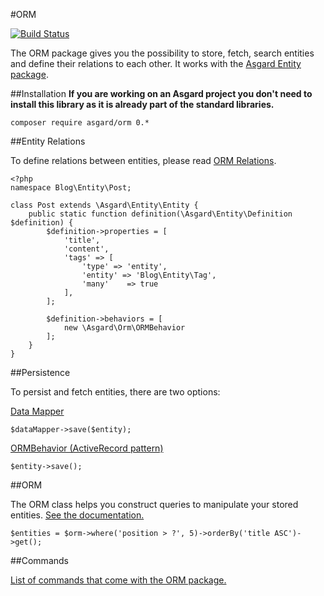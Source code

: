 #ORM

[![Build Status](https://travis-ci.org/asgardphp/orm.svg?branch=master)](https://travis-ci.org/asgardphp/orm)

The ORM package gives you the possibility to store, fetch, search entities and define their relations to each other. It works with the [Asgard Entity package](http://github.com/asgardphp/entity).

##Installation
**If you are working on an Asgard project you don't need to install this library as it is already part of the standard libraries.**

	composer require asgard/orm 0.*

##Entity Relations

To define relations between entities, please read [ORM Relations](docs/orm-relations).

	<?php
	namespace Blog\Entity\Post;

	class Post extends \Asgard\Entity\Entity {
		public static function definition(\Asgard\Entity\Definition $definition) {
			$definition->properties = [
				'title',
				'content',
				'tags' => [
					'type' => 'entity',
					'entity' => 'Blog\Entity\Tag',
					'many'    => true
				],
			];

			$definition->behaviors = [
				new \Asgard\Orm\ORMBehavior
			];
		}
	}

##Persistence

To persist and fetch entities, there are two options:

[Data Mapper](docs/datamapper)

	$dataMapper->save($entity);

[ORMBehavior (ActiveRecord pattern)](docs/ormbehavior)

	$entity->save();

##ORM

The ORM class helps you construct queries to manipulate your stored entities. [See the documentation.](docs/orm-orm)

	$entities = $orm->where('position > ?', 5)->orderBy('title ASC')->get();

##Commands

[List of commands that come with the ORM package.](docs/orm-commands)